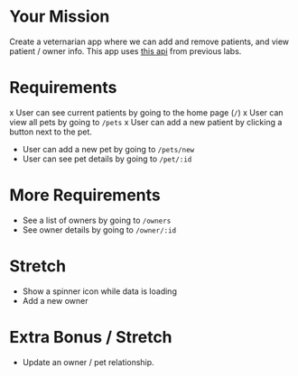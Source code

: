 # Your Mission

Create a veternarian app where we can add and remove patients, and view patient / owner info.
This app uses [this api](https://github.com/joinpursuit/resource-veterinarian-api) from previous labs.

# Requirements

x User can see current patients by going to the home page (`/`)
x User can view all pets by going to `/pets`
x User can add a new patient by clicking a button next to the pet.

- User can add a new pet by going to `/pets/new`
- User can see pet details by going to `/pet/:id`

# More Requirements

- See a list of owners by going to `/owners`
- See owner details by going to `/owner/:id`

# Stretch

- Show a spinner icon while data is loading
- Add a new owner

# Extra Bonus / Stretch

- Update an owner / pet relationship.
